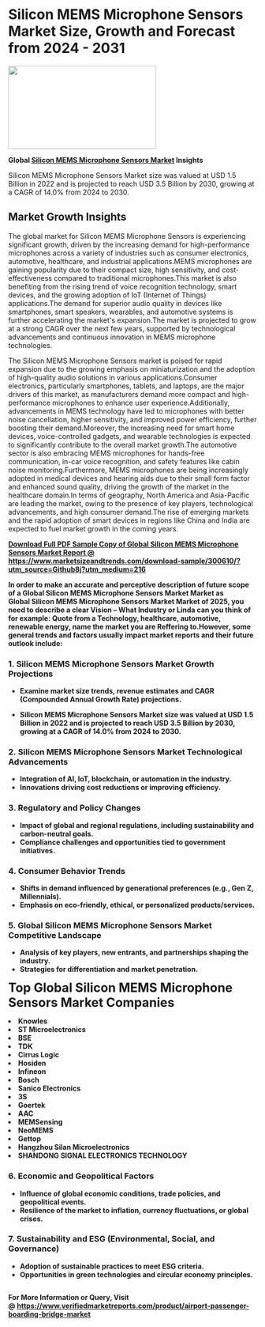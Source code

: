 <H1>Silicon MEMS Microphone Sensors Market Size, Growth and Forecast from 2024 - 2031</H1><img class="aligncenter size-medium wp-image-584254" src="https://thirdeyenews.in/wp-content/uploads/2024/09/Global-Market-Research-300x168.jpeg" alt="" width="300" height="168" /><p><strong>Global&nbsp;<a href="https://www.marketsizeandtrends.com/download-sample/300610/?utm_source=Github8j?utm_medium=216">Silicon MEMS Microphone Sensors Market</a> Insights</strong></p><p>Silicon MEMS Microphone Sensors Market size was valued at USD 1.5 Billion in 2022 and is projected to reach USD 3.5 Billion by 2030, growing at a CAGR of 14.0% from 2024 to 2030.</p><p><h2>Market Growth Insights</h2> <p>The global market for Silicon MEMS Microphone Sensors is experiencing significant growth, driven by the increasing demand for high-performance microphones across a variety of industries such as consumer electronics, automotive, healthcare, and industrial applications.MEMS microphones are gaining popularity due to their compact size, high sensitivity, and cost-effectiveness compared to traditional microphones.This market is also benefiting from the rising trend of voice recognition technology, smart devices, and the growing adoption of IoT (Internet of Things) applications.The demand for superior audio quality in devices like smartphones, smart speakers, wearables, and automotive systems is further accelerating the market's expansion.The market is projected to grow at a strong CAGR over the next few years, supported by technological advancements and continuous innovation in MEMS microphone technologies.</p> <p><strong><a href="#"></a></strong></p> <p>The Silicon MEMS Microphone Sensors market is poised for rapid expansion due to the growing emphasis on miniaturization and the adoption of high-quality audio solutions in various applications.Consumer electronics, particularly smartphones, tablets, and laptops, are the major drivers of this market, as manufacturers demand more compact and high-performance microphones to enhance user experience.Additionally, advancements in MEMS technology have led to microphones with better noise cancellation, higher sensitivity, and improved power efficiency, further boosting their demand.Moreover, the increasing need for smart home devices, voice-controlled gadgets, and wearable technologies is expected to significantly contribute to the overall market growth.The automotive sector is also embracing MEMS microphones for hands-free communication, in-car voice recognition, and safety features like cabin noise monitoring.Furthermore, MEMS microphones are being increasingly adopted in medical devices and hearing aids due to their small form factor and enhanced sound quality, driving the growth of the market in the healthcare domain.In terms of geography, North America and Asia-Pacific are leading the market, owing to the presence of key players, technological advancements, and high consumer demand.The rise of emerging markets and the rapid adoption of smart devices in regions like China and India are expected to fuel market growth in the coming years.<p><strong><a href="#"></p><p><span class=""><strong>Download Full PDF Sample Copy of Global Silicon MEMS Microphone Sensors Market Report</strong> @ <a href="https://www.marketsizeandtrends.com/download-sample/300610/?utm_source=Github8j?utm_medium=216" target="_blank">https://www.marketsizeandtrends.com/download-sample/300610/?utm_source=Github8j?utm_medium=216</a></span></p><p>In order to make an accurate and perceptive description of future scope of a Global&nbsp;Silicon MEMS Microphone Sensors Market Market as Global&nbsp;Silicon MEMS Microphone Sensors Market Market of 2025, you need to describe a clear Vision &ndash; What Industry or Linda can you think of for example: Quote from a Technology, healthcare, automotive, renewable energy, name the market you are Reffering to.However, some general trends and factors usually impact market reports and their future outlook include:</p><h3>1.&nbsp;<strong>Silicon MEMS Microphone Sensors Market Growth Projections</strong></h3><ul><li>Examine market size trends, revenue estimates and CAGR (Compounded Annual Growth Rate) projections.</li><li><p>Silicon MEMS Microphone Sensors Market size was valued at USD 1.5 Billion in 2022 and is projected to reach USD 3.5 Billion by 2030, growing at a CAGR of 14.0% from 2024 to 2030.</p></li></ul><h3>2.&nbsp;<strong>Silicon MEMS Microphone Sensors Market Technological Advancements</strong></h3><ul><li>Integration of AI, IoT, blockchain, or automation in the industry.</li><li>Innovations driving cost reductions or improving efficiency.</li></ul><h3>3.&nbsp;<strong>Regulatory and Policy Changes</strong></h3><ul><li>Impact of global and regional regulations, including sustainability and carbon-neutral goals.</li><li>Compliance challenges and opportunities tied to government initiatives.</li></ul><h3>4.&nbsp;<strong>Consumer Behavior Trends</strong></h3><ul><li>Shifts in demand influenced by generational preferences (e.g., Gen Z, Millennials).</li><li>Emphasis on eco-friendly, ethical, or personalized products/services.</li></ul><h3>5.&nbsp;<strong>Global Silicon MEMS Microphone Sensors Market Competitive Landscape</strong></h3><ul><li>Analysis of key players, new entrants, and partnerships shaping the industry.</li><li>Strategies for differentiation and market penetration.</li></ul><p data-pm-slice="1 1 []"><span style="color: inherit; font-family: inherit; font-size: 25px;">Top Global Silicon MEMS Microphone Sensors Market Companies</span></p><div class="" data-test-id=""><p><li>Knowles</li><li> ST Microelectronics</li><li> BSE</li><li> TDK</li><li> Cirrus Logic</li><li> Hosiden</li><li> Infineon</li><li> Bosch</li><li> Sanico Electronics</li><li> 3S</li><li> Goertek</li><li> AAC</li><li> MEMSensing</li><li> NeoMEMS</li><li> Gettop</li><li> Hangzhou Silan Microelectronics</li><li> SHANDONG SIGNAL ELECTRONICS TECHNOLOGY</li></p></div><h3>6.&nbsp;<strong>Economic and Geopolitical Factors</strong></h3><ul><li>Influence of global economic conditions, trade policies, and geopolitical events.</li><li>Resilience of the market to inflation, currency fluctuations, or global crises.</li></ul><h3>7.&nbsp;<strong>Sustainability and ESG (Environmental, Social, and Governance)</strong></h3><ul><li>Adoption of sustainable practices to meet ESG criteria.</li><li>Opportunities in green technologies and circular economy principles.</li></ul><h2><strong style="font-size: 14px;">For More Information or Query, Visit @&nbsp;</strong><a style="background-color: #ffffff; font-size: 14px;" href="https://www.marketsizeandtrends.com/report/silicon-mems-microphone-sensors-market/" target="_blank">https://www.verifiedmarketreports.com/product/airport-passenger-boarding-bridge-market</a></h2>